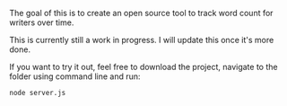 The goal of this is to create an open source tool to track word count for writers over time.

This is currently still a work in progress. I will update this once it's more done.

If you want to try it out, feel free to download the project, navigate to the folder using command line and run:
```
node server.js
```
